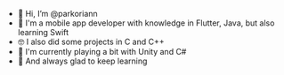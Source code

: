 - 👋 Hi, I’m @parkoriann
- 📱 I'm a mobile app developer with knowledge in Flutter, Java, but also learning Swift
- 🤓 I also did some projects in C and C++
- 👾 I'm currently playing a bit with Unity and C#
- 🌱 And always glad to keep learning


<!---
parkoriann/parkoriann is a ✨ special ✨ repository because its `README.md` (this file) appears on your GitHub profile.
You can click the Preview link to take a look at your changes.
--->
